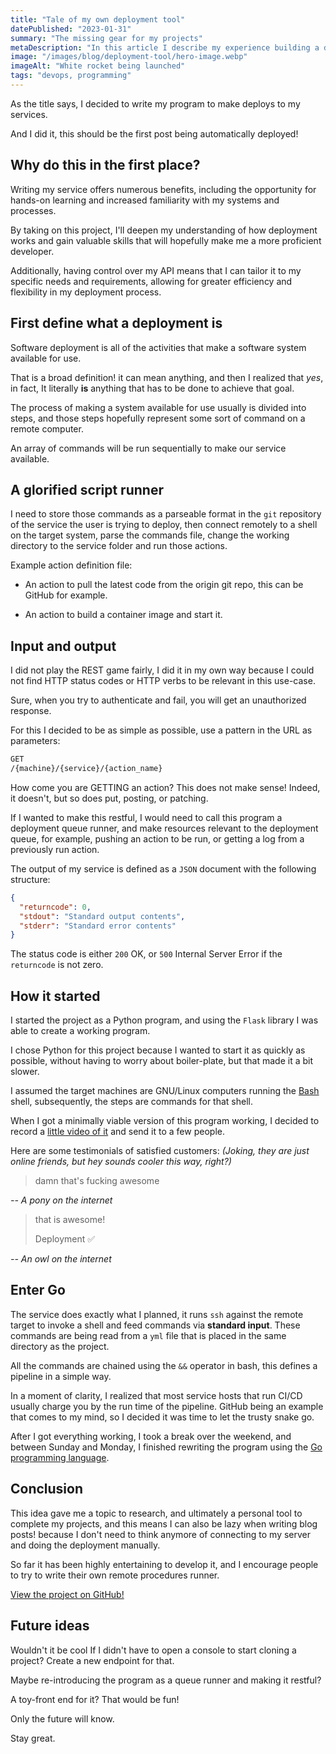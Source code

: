 ```yaml
---
title: "Tale of my own deployment tool"
datePublished: "2023-01-31"
summary: "The missing gear for my projects"
metaDescription: "In this article I describe my experience building a deployment API tool from design to development."
image: "/images/blog/deployment-tool/hero-image.webp"
imageAlt: "White rocket being launched"
tags: "devops, programming"
---
```


As the title says, I decided to write my program to make deploys to my services.

And I did it, this should be the first post being automatically deployed!

## Why do this in the first place?

Writing my service offers numerous benefits, including the opportunity for hands-on learning and increased familiarity with my systems and processes.

By taking on this project, I'll deepen my understanding of how deployment works and gain valuable skills that will hopefully make me a more proficient developer.

Additionally, having control over my API means that I can tailor it to my specific needs and requirements, allowing for greater efficiency and flexibility in my deployment process.

## First define what a deployment is

Software deployment is all of the activities that make a software system available for use.

That is a broad definition! it can mean anything, and then I realized that _yes_, in fact, It literally **is** anything that has to be done to achieve that goal.

The process of making a system available for use usually is divided into steps, and those steps hopefully represent some sort of command on a remote computer.

An array of commands will be run sequentially to make our service available.

## A glorified script runner

I need to store those commands as a parseable format in the `git` repository of the service the user is trying to deploy, then connect remotely to a shell on the target system, parse the commands file, change the working directory to the service folder and run those actions.

Example action definition file:

- An action to pull the latest code from the origin git repo, this can be GitHub for example.

- An action to build a container image and start it.

## Input and output

I did not play the REST game fairly, I did it in my own way because I could not find HTTP status codes or HTTP verbs to be relevant in this use-case.

Sure, when you try to authenticate and fail, you will get an unauthorized response.

For this I decided to be as simple as possible, use a pattern in the URL as parameters:

```bash
GET
/{machine}/{service}/{action_name}
```

How come you are GETTING an action? This does not make sense! Indeed, it doesn't, but so does put, posting, or patching.

If I wanted to make this restful, I would need to call this program a deployment queue runner, and make resources relevant to the deployment queue, for example, pushing an action to be run, or getting a log from a previously run action.

The output of my service is defined as a `JSON` document with the following structure:

```json
{
  "returncode": 0,
  "stdout": "Standard output contents",
  "stderr": "Standard error contents"
}
```

The status code is either `200` OK, or `500` Internal Server Error if the `returncode` is not zero.

## How it started

I started the project as a Python program, and using the `Flask` library I was able to create a working program.

I chose Python for this project because I wanted to start it as quickly as possible, without having to worry about boiler-plate, but that made it a bit slower.

I assumed the target machines are GNU/Linux computers running the [Bash](<https://en.wikipedia.org/wiki/Bash_(Unix_shell)>) shell, subsequently, the steps are commands for that shell.

When I got a minimally viable version of this program working, I decided to record a [little video of it](https://pony.social/@luc/109757107993667887) and send it to a few people.

Here are some testimonials of satisfied customers: _(Joking, they are just online friends, but hey sounds cooler this way, right?)_

> damn that's fucking awesome

_-- A pony on the internet_

> that is awesome!
>
> Deployment ✅

_-- An owl on the internet_

## Enter Go

The service does exactly what I planned, it runs `ssh` against the remote target to invoke a shell and feed commands via **standard input**. These commands are being read from a `yml` file that is placed in the same directory as the project.

All the commands are chained using the `&&` operator in bash, this defines a pipeline in a simple way.

In a moment of clarity, I realized that most service hosts that run CI/CD usually charge you by the run time of the pipeline. GitHub being an example that comes to my mind, so I decided it was time to let the trusty snake go.

After I got everything working, I took a break over the weekend, and between Sunday and Monday, I finished rewriting the program using the [Go programming language](https://go.dev).

## Conclusion

This idea gave me a topic to research, and ultimately a personal tool to complete my projects, and this means I can also be lazy when writing blog posts! because I don't need to think anymore of connecting to my server and doing the deployment manually.

So far it has been highly entertaining to develop it, and I encourage people to try to write their own remote procedures runner.

[View the project on GitHub!](https://github.com/lucrnz/mypli)

## Future ideas

Wouldn't it be cool If I didn't have to open a console to start cloning a project? Create a new endpoint for that.

Maybe re-introducing the program as a queue runner and making it restful?

A toy-front end for it? That would be fun!

Only the future will know.

Stay great.
